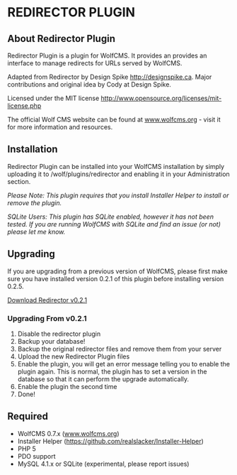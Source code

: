 # REDIRECTOR PLUGIN

## About Redirector Plugin

Redirector Plugin is a plugin for WolfCMS. It provides an provides an interface
to manage redirects for URLs served by WolfCMS.

Adapted from Redirector by Design Spike <http://designspike.ca>.
Major contributions and original idea by Cody at Design Spike.

Licensed under the MIT license
http://www.opensource.org/licenses/mit-license.php
 
The official Wolf CMS website can be found at www.wolfcms.org - visit it for
more information and resources.

## Installation

Redirector Plugin can be installed into your WolfCMS installation by simply
uploading it to <install location>/wolf/plugins/redirector and enabling it
in your Administration section.

*Please Note:
This plugin requires that you install Installer Helper to install or remove
the plugin.*

*SQLite Users:
This plugin has SQLite enabled, however it has not been tested. If you are
running WolfCMS with SQLite and find an issue (or not) please let me know.*

## Upgrading

If you are upgrading from a previous version of WolfCMS, please first make sure
you have installed version 0.2.1 of this plugin before installing version 0.2.5.

[Download Redirector v0.2.1](https://github.com/downloads/realslacker/Redirector-Plugin/wolfcms-redirector-0.2.1.zip)

### Upgrading From v0.2.1

1. Disable the redirector plugin
2. Backup your database!
3. Backup the original redirector files and remove them from your server
4. Upload the new Redirector Plugin files
5. Enable the plugin, you will get an error message telling you to enable the
plugin again. This is normal, the plugin has to set a version in the database
so that it can perform the upgrade automatically.
6. Enable the plugin the second time
7. Done!

## Required

- WolfCMS 0.7.x (www.wolfcms.org)
- Installer Helper (https://github.com/realslacker/Installer-Helper)
- PHP 5
- PDO support
- MySQL 4.1.x or SQLite (experimental, please report issues)
